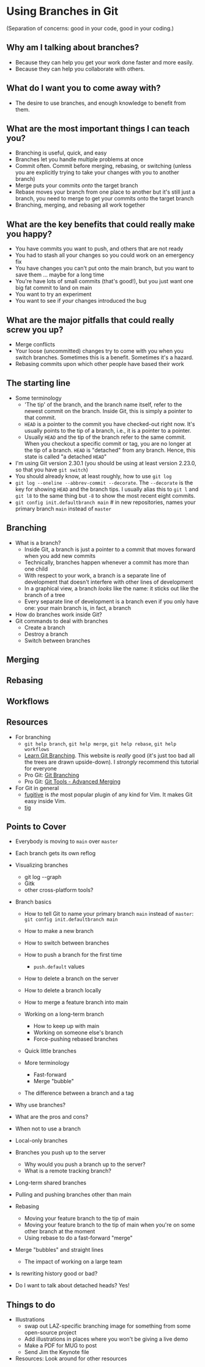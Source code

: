 # Using Branches in Git

(Separation of concerns: good in your code, good in your coding.)


## Why am I talking about branches?

* Because they can help you get your work done faster and more easily.
* Because they can help you collaborate with others.


## What do I want you to come away with?

* The desire to use branches, and enough knowledge to benefit from them.


## What are the most important things I can teach you?

* Branching is useful, quick, and easy
* Branches let you handle multiple problems at once
* Commit often.  Commit before merging, rebasing, or switching (unless you are explicitly trying to take your changes with you to another branch)
* Merge puts your commits _onto_ the target branch
* Rebase moves your branch from one place to another but it's still just a branch, you need to merge to get your commits onto the target branch
* Branching, merging, and rebasing all work together


## What are the key benefits that could really make you happy?

* You have commits you want to push, and others that are not ready
* You had to stash all your changes so you could work on an emergency fix
* You have changes you can't put onto the main branch, but you want to save them ... maybe for a long time
* You're have lots of small commits (that's good!), but you just want one big fat commit to land on main
* You want to try an experiment
* You want to see if _your_ changes introduced the bug


## What are the major pitfalls that could really screw you up?

* Merge conflicts
* Your loose (uncommitted) changes try to come with you when you switch branches.  Sometimes this is a benefit.  Sometimes it's a hazard.
* Rebasing commits upon which other people have based their work


## The starting line

* Some terminology
    * 'The tip' of the branch, and the branch name itself, refer to the newest commit on the branch.  Inside Git, this is simply a pointer to that commit.
    * `HEAD` is a pointer to the commit you have checked-out right now.  It's usually points to the tip of a branch, i.e., it is a pointer to a pointer.
    * Usually `HEAD` and the tip of the branch refer to the same commit.  When you checkout a specific commit or tag, you are no longer at the tip of a branch.  `HEAD` is "detached" from any branch.  Hence, this state is called "a detached `HEAD`"
* I'm using Git version 2.30.1 (you should be using at least version 2.23.0, so that you have `git switch`)
* You should already know, at least roughly, how to use `git log`
* `git log --oneline --abbrev-commit --decorate`.  The `--decorate` is the key for showing `HEAD` and the branch tips.  I usually alias this to `git l` and `git l8` to the same thing but `-8` to show the most recent eight commits.
* `git config init.defaultbranch main` # in new repositories, names your primary branch `main` instead of `master`


## Branching

* What is a branch?
    * Inside Git, a branch is just a pointer to a commit that moves forward when you add new commits
    * Technically, branches happen whenever a commit has more than one child
    * With respect to your work, a branch is a separate line of development that doesn't interfere with other lines of development
    * In a graphical view, a branch _looks_ like the name: it sticks out like the branch of a tree
    * Every separate line of development is a branch even if you only have one: your main branch is, in fact, a branch
* How do branches work inside Git?
* Git commands to deal with branches
    * Create a branch
    * Destroy a branch
    * Switch between branches


## Merging


## Rebasing


## Workflows


## Resources

* For branching
    * `git help branch`, `git help merge`, `git help rebase`, `git help workflows`
    * [Learn Git Branching](https://learngitbranching.js.org/).  This website is *really* good (it's just too bad all the trees are drawn upside-down).  I _strongly_ recommend this tutorial for everyone
    * Pro Git: [Git Branching](https://git-scm.com/book/en/v2/Git-Branching-Branches-in-a-Nutshell)
    * Pro Git: [Git Tools - Advanced Merging](https://git-scm.com/book/en/v2/Git-Tools-Advanced-Merging)
* For Git in general
    * [fugitive](https://github.com/tpope/vim-fugitive) is _the_ most popular plugin of any kind for Vim.  It makes Git easy inside Vim.
    * [tig](https://github.com/jonas/tig)


## Points to Cover

* Everybody is moving to `main` over `master`
* Each branch gets its own reflog
* Visualizing branches
    * git log --graph
    * Gitk
    * other cross-platform tools?
* Branch basics
    * How to tell Git to name your primary branch `main` instead of `master`: `git config init.defaultbranch main`
    * How to make a new branch
    * How to switch between branches
    * How to push a branch for the first time
        * `push.default` values
    * How to delete a branch on the server
    * How to delete a branch locally
    * How to merge a feature branch into main
    * Working on a long-term branch
        * How to keep up with main
        * Working on someone else's branch
        * Force-pushing rebased branches
    * Quick little branches

    * More terminology
        * Fast-forward
        * Merge "bubble"
    * The difference between a branch and a tag
* Why use branches?
* What are the pros and cons?
* When not to use a branch
* Local-only branches
* Branches you push up to the server
    * Why would you push a branch up to the server?
    * What is a remote tracking branch?
* Long-term shared branches
* Pulling and pushing branches other than main

* Rebasing
    * Moving your feature branch to the tip of main
    * Moving your feature branch to the tip of main when you're on some other branch at the moment
    * Using rebase to do a fast-forward "merge"

* Merge "bubbles" and straight lines
    * The impact of working on a large team

* Is rewriting history good or bad?

* Do I want to talk about detached heads? Yes!


## Things to do

* Illustrations
    * swap out LAZ-specific branching image for something from some open-source project
    * Add illustrations in places where you won't be giving a live demo
    * Make a PDF for MUG to post
    * Send Jim the Keynote file
* Resources: Look around for other resources

<!-- vim: set ts=4 sw=4 tw=0 et ai :-->
